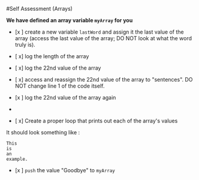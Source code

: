 #Self Assessment (Arrays)

**We have defined an array variable `myArray` for you**

* [x ] create a new variable `lastWord` and assign it the last value of the array (access the last value of the array; DO NOT look at what the word truly is).

* [ x] log the length of the array

* [ x] log the 22nd value of the array

* [ x] access and reassign the 22nd value of the array to "sentences". DO NOT change line 1 of the code itself.

* [x ] log
 the 22nd value of the array again

-

* [ x] Create a proper loop that prints out each of the array's values

It should look something like :

````
This
is
an
example.

````
* [x ] `push` the value "Goodbye" to `myArray`
